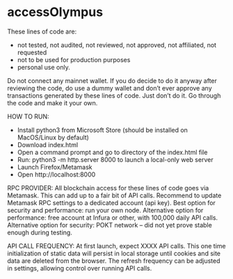 # accessOlympus
These lines of code are:
- not tested, not audited, not reviewed, not approved, not affiliated, not requested
- not to be used for production purposes
- personal use only.

Do not connect any mainnet wallet. If you do decide to do it anyway after reviewing the code, do use a dummy wallet and don’t ever approve any transactions generated by these lines of code. Just don’t do it. Go through the code and make it your own.

HOW TO RUN:
- Install python3 from Microsoft Store (should be installed on MacOS/Linux by default)
- Download index.html
- Open a command prompt and go to directory of the index.html file
- Run: python3 -m http.server 8000 to launch a local-only web server
- Launch Firefox/Metamask
- Open http://localhost:8000

RPC PROVIDER:
All blockchain access for these lines of code goes via Metamask. This can add up to a fair bit of API calls. Recommend to update Metamask RPC settings to a dedicated account (api key).
Best option for security and performance: run your own node. 
Alternative option for performance: free account at Infura or other, with 100,000 daily API calls.
Alternative option for security: POKT network – did not yet prove stable enough during testing.

API CALL FREQUENCY:
At first launch, expect XXXX API calls. This one time initialization of static data will persist in local storage until cookies and site data are deleted from the browser. The refresh frequency can be adjusted in settings, allowing control over running API calls.

